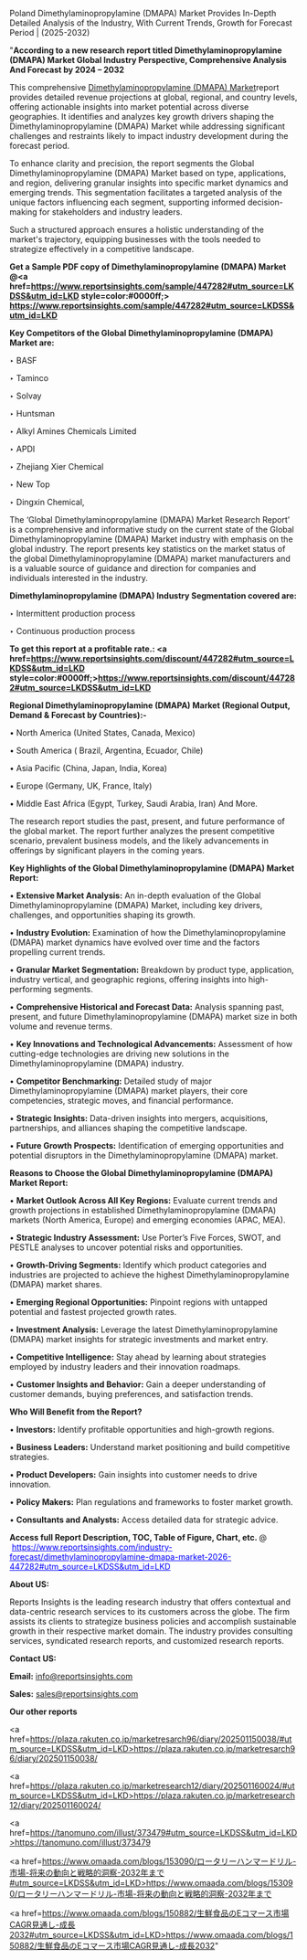 Poland Dimethylaminopropylamine (DMAPA) Market Provides In-Depth Detailed Analysis of the Industry, With Current Trends, Growth for Forecast Period | (2025-2032)

"<strong>According to a new research report titled Dimethylaminopropylamine (DMAPA) Market Global Industry Perspective, Comprehensive Analysis And Forecast by 2024 – 2032</strong>

This comprehensive <a href=https://www.reportsinsights.com/sample/447282>Dimethylaminopropylamine (DMAPA) Market</a>report provides detailed revenue projections at global, regional, and country levels, offering actionable insights into market potential across diverse geographies. It identifies and analyzes key growth drivers shaping the Dimethylaminopropylamine (DMAPA) Market while addressing significant challenges and restraints likely to impact industry development during the forecast period.

To enhance clarity and precision, the report segments the Global Dimethylaminopropylamine (DMAPA) Market based on type, applications, and region, delivering granular insights into specific market dynamics and emerging trends. This segmentation facilitates a targeted analysis of the unique factors influencing each segment, supporting informed decision-making for stakeholders and industry leaders.

Such a structured approach ensures a holistic understanding of the market's trajectory, equipping businesses with the tools needed to strategize effectively in a competitive landscape.

<strong>Get a Sample PDF copy of Dimethylaminopropylamine (DMAPA) Market </strong><strong>@<a href=https://www.reportsinsights.com/sample/447282#utm_source=LKDSS&utm_id=LKD style=color:#0000ff;> https://www.reportsinsights.com/sample/447282#utm_source=LKDSS&utm_id=LKD</a></strong></font>

<strong>Key Competitors of the Global Dimethylaminopropylamine (DMAPA) Market are:</strong>

‣ BASF

‣ Taminco

‣ Solvay

‣ Huntsman

‣ Alkyl Amines Chemicals Limited

‣ APDI

‣ Zhejiang Xier Chemical

‣ New Top

‣ Dingxin Chemical,

The ‘Global Dimethylaminopropylamine (DMAPA) Market Research Report’ is a comprehensive and informative study on the current state of the Global Dimethylaminopropylamine (DMAPA) Market industry with emphasis on the global industry. The report presents key statistics on the market status of the global Dimethylaminopropylamine (DMAPA) market manufacturers and is a valuable source of guidance and direction for companies and individuals interested in the industry.

<strong>Dimethylaminopropylamine (DMAPA) Industry Segmentation covered are:</strong>

‣ Intermittent production process

‣ Continuous production process

<strong>To get this report at a profitable rate.: <a href=https://www.reportsinsights.com/discount/447282#utm_source=LKDSS&utm_id=LKD style=color:#0000ff;>https://www.reportsinsights.com/discount/447282#utm_source=LKDSS&utm_id=LKD</a></strong></font>

<strong>Regional Dimethylaminopropylamine (DMAPA) Market (Regional Output, Demand &amp; Forecast by Countries):-</strong>

• North America (United States, Canada, Mexico)

• South America ( Brazil, Argentina, Ecuador, Chile)

• Asia Pacific (China, Japan, India, Korea)

• Europe (Germany, UK, France, Italy)

• Middle East Africa (Egypt, Turkey, Saudi Arabia, Iran) And More.

The research report studies the past, present, and future performance of the global market. The report further analyzes the present competitive scenario, prevalent business models, and the likely advancements in offerings by significant players in the coming years.

<strong>Key Highlights of the Global Dimethylaminopropylamine (DMAPA) Market Report:</strong>

• <strong>Extensive Market Analysis:</strong> An in-depth evaluation of the Global Dimethylaminopropylamine (DMAPA) Market, including key drivers, challenges, and opportunities shaping its growth.

• <strong>Industry Evolution:</strong> Examination of how the Dimethylaminopropylamine (DMAPA) market dynamics have evolved over time and the factors propelling current trends.

• <strong>Granular Market Segmentation:</strong> Breakdown by product type, application, industry vertical, and geographic regions, offering insights into high-performing segments.

• <strong>Comprehensive Historical and Forecast Data:</strong> Analysis spanning past, present, and future Dimethylaminopropylamine (DMAPA) market size in both volume and revenue terms.

• <strong>Key Innovations and Technological Advancements:</strong> Assessment of how cutting-edge technologies are driving new solutions in the Dimethylaminopropylamine (DMAPA) industry.

• <strong>Competitor Benchmarking:</strong> Detailed study of major Dimethylaminopropylamine (DMAPA) market players, their core competencies, strategic moves, and financial performance.

• <strong>Strategic Insights:</strong> Data-driven insights into mergers, acquisitions, partnerships, and alliances shaping the competitive landscape.

• <strong>Future Growth Prospects:</strong> Identification of emerging opportunities and potential disruptors in the Dimethylaminopropylamine (DMAPA) market.

<strong>Reasons to Choose the Global Dimethylaminopropylamine (DMAPA) Market Report:</strong>

• <strong>Market Outlook Across All Key Regions:</strong> Evaluate current trends and growth projections in established Dimethylaminopropylamine (DMAPA) markets (North America, Europe) and emerging economies (APAC, MEA).

• <strong>Strategic Industry Assessment:</strong> Use Porter’s Five Forces, SWOT, and PESTLE analyses to uncover potential risks and opportunities.

• <strong>Growth-Driving Segments:</strong> Identify which product categories and industries are projected to achieve the highest Dimethylaminopropylamine (DMAPA) market shares.

• <strong>Emerging Regional Opportunities:</strong> Pinpoint regions with untapped potential and fastest projected growth rates.

• <strong>Investment Analysis:</strong> Leverage the latest Dimethylaminopropylamine (DMAPA) market insights for strategic investments and market entry.

• <strong>Competitive Intelligence:</strong> Stay ahead by learning about strategies employed by industry leaders and their innovation roadmaps.

• <strong>Customer Insights and Behavior:</strong> Gain a deeper understanding of customer demands, buying preferences, and satisfaction trends.

<strong>Who Will Benefit from the Report?</strong>

• <strong>Investors:</strong> Identify profitable opportunities and high-growth regions.

• <strong>Business Leaders:</strong> Understand market positioning and build competitive strategies.

• <strong>Product Developers:</strong> Gain insights into customer needs to drive innovation.

• <strong>Policy Makers:</strong> Plan regulations and frameworks to foster market growth.

• <strong>Consultants and Analysts:</strong> Access detailed data for strategic advice.
</ul>
<strong>Access full Report Description, TOC, Table of Figure, Chart, etc. </strong>@  <a href=https://www.reportsinsights.com/industry-forecast/dimethylaminopropylamine-dmapa-market-2026-447282#utm_source=LKDSS&utm_id=LKD style=color:#0000ff;>https://www.reportsinsights.com/industry-forecast/dimethylaminopropylamine-dmapa-market-2026-447282#utm_source=LKDSS&utm_id=LKD</a></font>

<strong><strong>About US</strong>:</strong>

Reports Insights is the leading research industry that offers contextual and data-centric research services to its customers across the globe. The firm assists its clients to strategize business policies and accomplish sustainable growth in their respective market domain. The industry provides consulting services, syndicated research reports, and customized research reports.

<strong>Contact US:</strong>

<p class=""""><b>Email:</b> <a href=mailto:info@reportsinsights.com>info@reportsinsights.com</a></p>
<p class=""""><b>Sales:</b> <a href=mailto:sales@reportsinsights.com>sales@reportsinsights.com</a></p>

<strong>Our other reports</strong>

<a href=https://plaza.rakuten.co.jp/marketresarch96/diary/202501150038/#utm_source=LKDSS&utm_id=LKD>https://plaza.rakuten.co.jp/marketresarch96/diary/202501150038/</a>

<a href=https://plaza.rakuten.co.jp/marketresearch12/diary/202501160024/#utm_source=LKDSS&utm_id=LKD>https://plaza.rakuten.co.jp/marketresearch12/diary/202501160024/</a>

<a href=https://tanomuno.com/illust/373479#utm_source=LKDSS&utm_id=LKD>https://tanomuno.com/illust/373479</a>

<a href=https://www.omaada.com/blogs/153090/ロータリーハンマードリル-市場-将来の動向と戦略的洞察-2032年まで#utm_source=LKDSS&utm_id=LKD>https://www.omaada.com/blogs/153090/ロータリーハンマードリル-市場-将来の動向と戦略的洞察-2032年まで</a>

<a href=https://www.omaada.com/blogs/150882/生鮮食品のEコマース市場CAGR見通し-成長2032#utm_source=LKDSS&utm_id=LKD>https://www.omaada.com/blogs/150882/生鮮食品のEコマース市場CAGR見通し-成長2032</a>"
